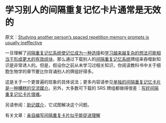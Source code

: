 # 学习别人的间隔重复记忆卡片通常是无效的

原文：[Studying another person’s spaced repetition memory prompts is usually ineffective](https://notes.andymatuschak.org/z38fLX4H8oq9eXKnZH7wk8qDXfBLg2bxVyA2M)

一旦理解了[间隔重复记忆系统使记忆成为一种选择](https://notes.andymatuschak.org/z4bR1HVvDUhMXDm5SJB4Tiw4xGbrm9AfXWgbc)和[学习越来越复杂的想法可能相当于形成更大的有效组块](https://notes.andymatuschak.org/z8VFVdTR19snWjFMxnyNabBCbmeoWrQ287TdT)，那么通过下载别人的[间隔重复记忆系统](https://notes.andymatuschak.org/z4eXdSMJFv2qVGXSUEKH4vdcHBrLHcFY1ZGfC)牌组来吞噬新知识是非常诱人的。但是，假设你之前从未学习过相关知识，你阅读教科书中关于细胞生物学的章节要比你背诵别人的牌组好得多。

这是关于一个更普遍的现象的具体说法；更多内容请参见[单独的间隔重复记忆卡片是一种糟糕的交流媒介](https://notes.andymatuschak.org/z1YhDPWyvzzkC79LFcF4DSTanKpEGpic8bAe)。另外，大多数可下载的 SRS 牌组都做得很差：[写好间隔重复记忆卡片很难](https://notes.andymatuschak.org/z3ntJ7w9C3uapYp1m3gy2EK6PN788guzEoUNN)。

另请参阅：[助记媒介](https://notes.andymatuschak.org/z4rRX3qwSSJRsEkdXKwH2shamgHNeRthrMLiF)，它试图解决这个问题。

有关文章：[亲自编写间隔重复卡片似乎能促进理解](https://notes.andymatuschak.org/z219EBYg9SbQzF372qudzgJpArt4Bmfhrczkg)